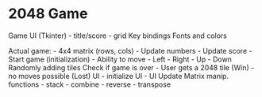 # 2048 Game
Game UI (Tkinter)
    - title/score
    - grid
Key bindings
Fonts and colors

Actual game:
    - 4x4 matrix (rows, cols)
    - Update numbers
    - Update score
    - Start game (initialization)
    - Ability to move
        - Left
        - Right
        - Up
        - Down
    Randomly adding tiles
    Check if game is over
        - User gets a 2048 tile (Win)
        - no moves possible (Lost)
    UI
        - initialize UI
        - UI Update
    Matrix manip. functions
        - stack
        - combine
        - reverse
        - transpose
